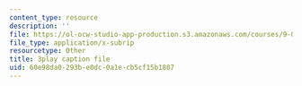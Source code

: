 ```yaml
---
content_type: resource
description: ''
file: https://ol-ocw-studio-app-production.s3.amazonaws.com/courses/9-00sc-introduction-to-psychology-fall-2011/60e98da0293be0dc0a1ecb5cf15b1807_2fbrl6WoIyo.srt
file_type: application/x-subrip
resourcetype: Other
title: 3play caption file
uid: 60e98da0-293b-e0dc-0a1e-cb5cf15b1807
---
```

